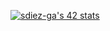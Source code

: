 [![sdiez-ga's 42 stats](https://badge42.herokuapp.com/api/stats/sdiez-ga)](https://github.com/JaeSeoKim/badge42)
